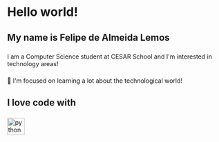 <h1 align="left">Hello world!</h1>

###

<h2 align="left">My name is Felipe de Almeida Lemos</h2>

###

<p align="left">I am a Computer Science student at CESAR School and I'm interested in technology areas!</p>

###

<p align="left">🎯 I'm focused on learning a lot about the technological world!</p>

###

<h2 align="left">I love code with</h2>

###

<div align="left">
  <img src="https://cdn.jsdelivr.net/gh/devicons/devicon/icons/python/python-original.svg" height="40" alt="python logo"  />
</div>

###
